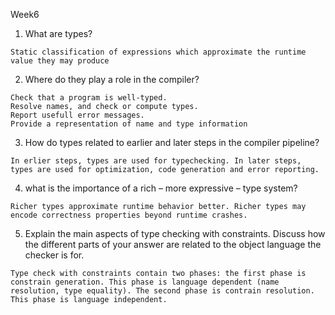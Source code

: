 Week6

1. What are types?
```
Static classification of expressions which approximate the runtime value they may produce
```
2. Where do they play a role in the compiler?
```
Check that a program is well-typed.
Resolve names, and check or compute types.
Report usefull error messages.
Provide a representation of name and type information
```
3. How do types related to earlier and later steps in the compiler pipeline?
```
In erlier steps, types are used for typechecking. In later steps, types are used for optimization, code generation and error reporting.
```
4. what is the importance of a rich – more expressive – type system?
```
Richer types approximate runtime behavior better. Richer types may encode correctness properties beyond runtime crashes.
```
5. Explain the main aspects of type checking with constraints. Discuss how the different parts of your answer are related to the object language the checker is for.
```
Type check with constraints contain two phases: the first phase is constrain generation. This phase is language dependent (name resolution, type equality). The second phase is contrain resolution. This phase is language independent.
```